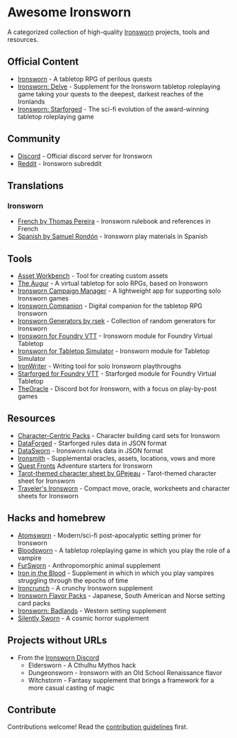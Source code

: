 # Awesome Ironsworn

A categorized collection of high-quality [Ironsworn](https://www.ironswornrpg.com/) projects, tools and resources.

## Official Content

* [Ironsworn](https://www.ironswornrpg.com/) - A tabletop RPG of perilous quests
* [Ironsworn: Delve](https://shawn-tomkin.itch.io/ironsworn-delve) - Supplement for the Ironsworn tabletop roleplaying 
  game taking your quests to the deepest, darkest reaches of the Ironlands
* [Ironsworn: Starforged](https://www.kickstarter.com/projects/shawntomkin/ironsworn-starforged) -  The sci-fi evolution 
  of the award-winning tabletop roleplaying game

## Community

* [Discord](https://discord.gg/8bRuZwK) - Official discord server for Ironsworn
* [Reddit](https://www.reddit.com/r/Ironsworn/) - Ironsworn subreddit

## Translations

### Ironsworn

* [French by Thomas Pereira](http://ironsworn.pbta.fr/) - Ironsworn rulebook and references in French
* [Spanish by Samuel Rondón](https://www.patreon.com/posts/ironsworn-in-34784503) - Ironsworn play materials in Spanish

## Tools

* [Asset Workbench](https://effortlessmountain.github.io/ironsworn-asset-workbench/) - Tool for creating custom assets 
* [The Augur](https://the-augur.itch.io/theaugur) - A virtual tabletop for solo RPGs, based on Ironsworn
* [Ironsworn Campaign Manager](https://nboughton.uk/apps/ironsworn-campaign/) - A lightweight app for supporting solo Ironsworn games
* [Ironsworn Companion](https://gcoulby.github.io/IronswornCompanion/) - Digital companion for the tabletop RPG Ironsworn
* [Ironsworn Generators by rsek](https://perchance.org/rsek-ironsworn-generators) - Collection of random generators for Ironsworn
* [Ironsworn for Foundry VTT](https://github.com/ben/foundry-ironsworn) - Ironsworn module for Foundry Virtual Tabletop
* [Ironsworn for Tabletop Simulator](https://steamcommunity.com/sharedfiles/filedetails/?id=1545126579) - Ironsworn module for Tabletop Simulator
* [IronWriter](https://github.com/SHiLLySiT/IronWriter/blob/master/readme.md) - Writing tool for solo Ironsworn playthroughs
* [Starforged for Foundry VTT](https://github.com/DiceT/starforged) - Starforged module for Foundry Virtual Tabletop
* [TheOracle](https://github.com/XenotropicDev/TheOracle) - Discord bot for Ironsworn, with a focus on play-by-post games

## Resources

* [Character-Centric Packs](https://www.drivethrurpg.com/browse/pub/14520/Samuel-Rondn/subcategory/32227_36337/CharacterCentric-Packs-for-the-Ironsworn-System) - 
  Character building card sets for Ironsworn
* [DataForged](https://github.com/rsek/dataforged) - Starforged rules data in JSON format
* [DataSworn](https://github.com/rsek/datasworn) - Ironsworn rules data in JSON format
* [Ironsmith](https://www.drivethrurpg.com/product/351813/Ironsmith) - Supplemental oracles, assets, locations, vows and more
* [Quest Fronts](https://www.drivethrurpg.com/product/360541/Quest-Fronts--Issue-1?) Adventure starters for Ironsworn
* [Tarot-themed character sheet by GPejeau](https://twitter.com/GPejeau/status/1261356515409014785) - Tarot-themed character sheet for Ironsworn
* [Traveler's Ironsworn](https://www.drivethrurpg.com/product/301866/Travelers-Ironsworn-Playkit) - Compact move, oracle, 
  worksheets and character sheets for Ironsworn

## Hacks and homebrew

* [Atomsworn](https://www.drivethrurpg.com/product/285005/Atomsworn-A-Post-Nuclear-Primer-Powered-by-Ironsworn-SRD) - 
  Modern/sci-fi post-apocalyptic setting primer for Ironsworn
* [Bloodsworn](http://www.atlas-rpg.com/bloodsworn/) - A tabletop roleplaying game in which you play the role of a vampire
* [FurSworn](https://notofthisworld.itch.io/fursworn) - Anthropomorphic animal supplement
* [Iron in the Blood](https://www.drivethrurpg.com/product/309460/Iron-in-the-Blood) - Supplement in which in which you play vampires struggling through the epochs of time
* [Ironcrunch](https://www.patreon.com/SamuelRondon/posts?filters%5Btag%5D=Ironcrunch) - A crunchy Ironsworn supplement
* [Ironsworn Flavor Packs](http://www.playeveryrole.com/?p=592) - Japanese, South American and Norse setting card packs
* [Ironsworn: Badlands](https://kstetson.itch.io/ironsworn-badlands) - Western setting supplement
* [Silently Sworn](https://silentlysworn.wordpress.com/) - A cosmic horror supplement

## Projects without URLs

* From the [Ironsworn Discord](https://discord.gg/8bRuZwK)
  * Eldersworn - A Cthulhu Mythos hack
  * Dungeonsworn - Ironsworn with an Old School Renaissance flavor
  * Witchstorm - Fantasy supplement that brings a framework for a more casual casting of magic

## Contribute

Contributions welcome! Read the [contribution guidelines](https://github.com/Billiam/awesome-ironsworn/blob/main/contributing.md) first.
